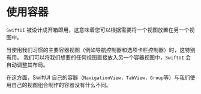 使用容器
===

`SwiftUI` 被设计成开箱即用，这意味着您可以根据需要将一个视图放置在另一个视图中。

当使用我们习惯的主要容器视图（例如导航控制器和选项卡栏控制器）时，这特别有用。 我们可以将我们想要的任何视图直接放入另一个容器视图中，`SwiftUI` 会自动调整其布局。

在这方面，SwiftUI 自己的容器（`NavigationView`，`TabView`，`Group`等）与我们使用自己的视图组合制作的容器没有什么不同。
